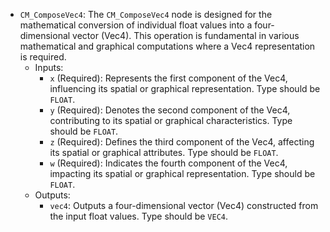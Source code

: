 - `CM_ComposeVec4`: The `CM_ComposeVec4` node is designed for the mathematical conversion of individual float values into a four-dimensional vector (Vec4). This operation is fundamental in various mathematical and graphical computations where a Vec4 representation is required.
    - Inputs:
        - `x` (Required): Represents the first component of the Vec4, influencing its spatial or graphical representation. Type should be `FLOAT`.
        - `y` (Required): Denotes the second component of the Vec4, contributing to its spatial or graphical characteristics. Type should be `FLOAT`.
        - `z` (Required): Defines the third component of the Vec4, affecting its spatial or graphical attributes. Type should be `FLOAT`.
        - `w` (Required): Indicates the fourth component of the Vec4, impacting its spatial or graphical representation. Type should be `FLOAT`.
    - Outputs:
        - `vec4`: Outputs a four-dimensional vector (Vec4) constructed from the input float values. Type should be `VEC4`.
